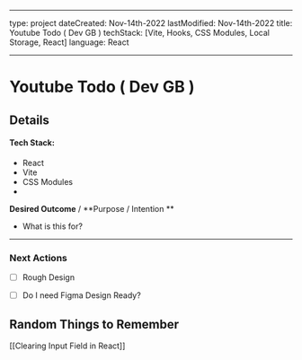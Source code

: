 
---

type: project
dateCreated: Nov-14th-2022
lastModified: Nov-14th-2022
title: Youtube Todo ( Dev GB )
techStack: [Vite, Hooks, CSS Modules, Local Storage, React]
language: React

---

# Youtube Todo ( Dev GB )


## Details

#### Tech Stack: 

-  React
-  Vite
- CSS Modules
- 


**Desired Outcome** / **Purpose / Intention **

-  What is this for? 


_________

### Next Actions

- [ ]  Rough Design
- [ ] Do I need Figma Design Ready?
 




## Random Things to Remember

[[Clearing Input Field in React]]
